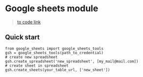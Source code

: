 # Google sheets module
> [to code link](https://github.com/alexeiveselov92/tools/blob/main/google_sheets.py)


## Quick start
```
from google_sheets import google_sheets_tools
gsh = google_sheets_tools(path_to_credential)
# create new spreadsheet
gsh.create_spreadsheet('new_spreadsheet', [my_mail@mail.com])
# create sheet in spreadsheet
gsh.create_sheets(your_table_url, ['new_sheet'])
```